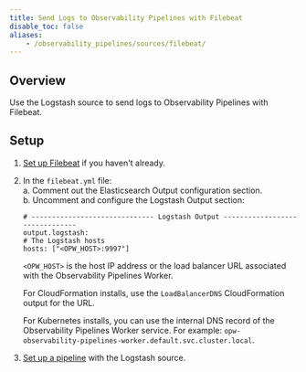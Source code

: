 ```yaml
---
title: Send Logs to Observability Pipelines with Filebeat
disable_toc: false
aliases:
    - /observability_pipelines/sources/filebeat/
---
```


## Overview

Use the Logstash source to send logs to Observability Pipelines with Filebeat.

## Setup

1. [Set up Filebeat][1] if you haven't already.
1. In the `filebeat.yml` file:
    <br>a. Comment out the Elasticsearch Output configuration section.
    <br>b. Uncomment and configure the Logstash Output section:
    ```
    # ------------------------------ Logstash Output -------------------------------
    output.logstash:
    # The Logstash hosts
    hosts: ["<OPW_HOST>:9997"]
    ```
    `<OPW_HOST>` is the host IP address or the load balancer URL associated with the Observability Pipelines Worker.

    For CloudFormation installs, use the `LoadBalancerDNS` CloudFormation output for the URL.

    For Kubernetes installs, you can use the internal DNS record of the Observability Pipelines Worker service. For example: `opw-observability-pipelines-worker.default.svc.cluster.local`.
1. [Set up a pipeline][2] with the Logstash source.

[1]: https://www.elastic.co/guide/en/beats/filebeat/current/setup-repositories.html
[2]: /observability_pipelines/configuration/set_up_pipelines/